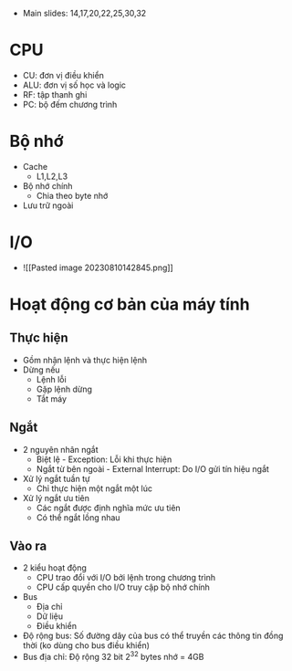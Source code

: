 - Main slides: 14,17,20,22,25,30,32
# CPU
- CU: đơn vị điều khiển
- ALU: đơn vị số học và logic
- RF: tập thanh ghi
- PC: bộ đếm chương trình
# Bộ nhớ
- Cache
	- L1,L2,L3
- Bộ nhớ chính
	- Chia theo byte nhớ
- Lưu trữ ngoài
# I/O
- ![[Pasted image 20230810142845.png]]
# Hoạt động cơ bản của máy tính
## Thực hiện
- Gồm nhận lệnh và thực hiện lệnh
- Dừng nếu
	- Lệnh lỗi
	- Gặp lệnh dừng
	- Tắt máy
## Ngắt
- 2 nguyên nhân ngắt
	- Biệt lệ - Exception: Lỗi khi thực hiện
	- Ngắt từ bên ngoài - External Interrupt: Do I/O gửi tín hiệu ngắt
- Xử lý ngắt tuần tự
	- Chỉ thực hiện một ngắt một lúc
- Xử lý ngắt ưu tiên
	- Các ngắt được định nghĩa mức ưu tiên
	- Có thể ngắt lồng nhau
## Vào ra
- 2 kiểu hoạt động
	- CPU trao đổi với I/O bởi lệnh trong chương trình
	- CPU cấp quyền cho I/O truy cập bộ nhớ chính
- Bus
	- Địa chỉ
	- Dữ liệu
	- Điều khiển
- Độ rộng bus: Số đường dây của bus có thể truyền các thông tin đồng thời (ko dùng cho bus điều khiển)
- Bus địa chỉ: Độ rộng 32 bit $2^{32}$ bytes nhớ = 4GB
